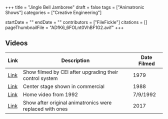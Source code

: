 +++
title = "Jingle Bell Jamboree"
draft = false
tags = ["Animatronic Shows"]
categories = ["Creative Engineering"]


startDate = ""
endDate = ""
contributors = ["FileFickle"]
citations = []
pageThumbnailFile = "ADfK6_6FOLnt0VhBF1G2.avif"
+++

## Videos

| Link                                                | Description                                              | Date Filmed |
|-----------------------------------------------------|----------------------------------------------------------|-------------|
| [Link](https://www.youtube.com/watch?v=P_xrIayIsV8) | Show filmed by CEI after upgrading their control system  | 1979        |
| [Link](https://www.youtube.com/watch?v=NHCZPsjjopY) | Center stage shown in commercial                         | 1988        |
| [Link](https://www.youtube.com/watch?v=ONH61tsZKHg) | Home video from 1992                                     | 7/9/1992    |
| [Link](https://www.youtube.com/watch?v=gXRLC910FQA) | Show after original animatronics were replaced with ones | 2017        |